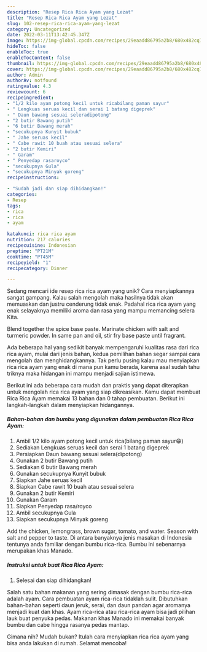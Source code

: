 ```yaml
---
description: "Resep Rica Rica Ayam yang Lezat"
title: "Resep Rica Rica Ayam yang Lezat"
slug: 102-resep-rica-rica-ayam-yang-lezat
category: Uncategorized
date: 2022-03-11T13:42:45.347Z
image: https://img-global.cpcdn.com/recipes/29eaadd86795a2b8/680x482cq70/rica-rica-ayam-foto-resep-utama.jpg
hideToc: false
enableToc: true
enableTocContent: false
thumbnail: https://img-global.cpcdn.com/recipes/29eaadd86795a2b8/680x482cq70/rica-rica-ayam-foto-resep-utama.jpg
cover: https://img-global.cpcdn.com/recipes/29eaadd86795a2b8/680x482cq70/rica-rica-ayam-foto-resep-utama.jpg
author: Admin
authorAv: notfound
ratingvalue: 4.3
reviewcount: 6
recipeingredient:
- "1/2 kilo ayam potong kecil untuk ricabilang paman sayur"
- " Lengkuas seruas kecil dan serai 1 batang digeprek"
- " Daun bawang sesuai seleradipotong"
- "2 butir Bawang putih"
- "6 butir Bawang merah"
- "secukupnya Kunyit bubuk"
- " Jahe seruas kecil"
- " Cabe rawit 10 buah atau sesuai selera"
- "2 butir Kemiri"
- " Garam"
- " Penyedap rasaroyco"
- "secukupnya Gula"
- "secukupnya Minyak goreng"
recipeinstructions:

- "Sudah jadi dan siap dihidangkan!"
categories:
- Resep
tags:
- rica
- rica
- ayam

katakunci: rica rica ayam 
nutrition: 217 calories
recipecuisine: Indonesian
preptime: "PT21M"
cooktime: "PT45M"
recipeyield: "1"
recipecategory: Dinner

---
```





Sedang mencari ide resep rica rica ayam yang unik? Cara menyiapkannya sangat gampang. Kalau salah mengolah maka hasilnya tidak akan memuaskan dan justru cenderung tidak enak. Padahal rica rica ayam yang enak selayaknya memiliki aroma dan rasa yang mampu memancing selera Kita.





Blend together the spice base paste. Marinate chicken with salt and turmeric powder. In same pan and oil, stir fry base paste until fragrant.

Ada beberapa hal yang sedikit banyak mempengaruhi kualitas rasa dari rica rica ayam, mulai dari jenis bahan, kedua pemilihan bahan segar sampai cara mengolah dan menghidangkannya. Tak perlu pusing kalau mau menyiapkan rica rica ayam yang enak di mana pun kamu berada, karena asal sudah tahu triknya maka hidangan ini mampu menjadi sajian istimewa.






Berikut ini ada beberapa cara mudah dan praktis yang dapat diterapkan untuk mengolah rica rica ayam yang siap dikreasikan. Kamu dapat membuat Rica Rica Ayam memakai 13 bahan dan 0 tahap pembuatan. Berikut ini langkah-langkah dalam menyiapkan hidangannya.

<!--inarticleads1-->

##### Bahan-bahan dan bumbu yang digunakan dalam pembuatan Rica Rica Ayam:

1. Ambil 1/2 kilo ayam potong kecil untuk rica(bilang paman sayur😁)
1. Sediakan  Lengkuas seruas kecil dan serai 1 batang digeprek
1. Persiapkan  Daun bawang sesuai selera(dipotong)
1. Gunakan 2 butir Bawang putih
1. Sediakan 6 butir Bawang merah
1. Gunakan secukupnya Kunyit bubuk
1. Siapkan  Jahe seruas kecil
1. Siapkan  Cabe rawit 10 buah atau sesuai selera
1. Gunakan 2 butir Kemiri
1. Gunakan  Garam
1. Siapkan  Penyedap rasa/royco
1. Ambil secukupnya Gula
1. Siapkan secukupnya Minyak goreng


Add the chicken, lemongrass, brown sugar, tomato, and water. Season with salt and pepper to taste. Di antara banyaknya jenis masakan di Indonesia tentunya anda familiar dengan bumbu rica-rica. Bumbu ini sebenarnya merupakan khas Manado. 

<!--inarticleads2-->

##### Instruksi untuk buat Rica Rica Ayam:


1. Selesai dan siap dihidangkan!

Salah satu bahan makanan yang sering dimasak dengan bumbu rica-rica adalah ayam. Cara pembuatan ayam rica-rica tidaklah sulit. Dibutuhkan bahan-bahan seperti daun jeruk, serai, dan daun pandan agar aromanya menjadi kuat dan khas. Ayam rica-rica atau rica-rica ayam bisa jadi pilihan lauk buat penyuka pedas. Makanan khas Manado ini memakai banyak bumbu dan cabe hingga rasanya pedas mantap. 

Gimana nih? Mudah bukan? Itulah cara menyiapkan rica rica ayam yang bisa anda lakukan di rumah. Selamat mencoba!
